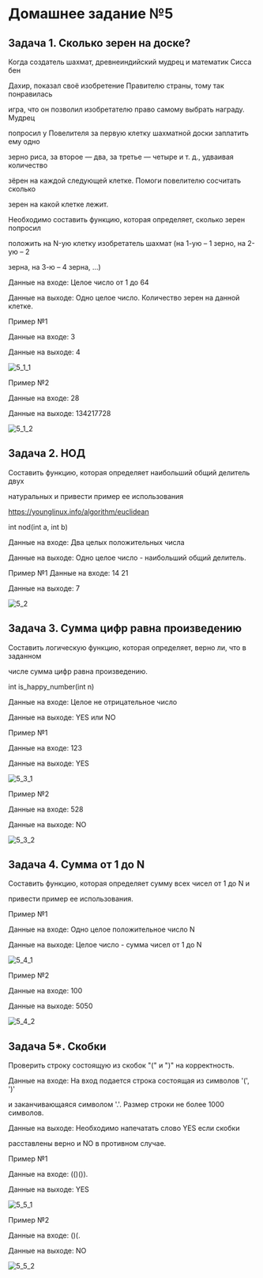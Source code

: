 # Домашнее задание №5

## Задача 1. Сколько зерен на доске?

Когда создатель шахмат, древнеиндийский мудрец и математик Сисса бен

Дахир, показал своё изобретение Правителю страны, тому так понравилась

игра, что он позволил изобретателю право самому выбрать награду. Мудрец

попросил у Повелителя за первую клетку шахматной доски заплатить ему одно

зерно риса, за второе — два, за третье — четыре и т. д., удваивая количество

зёрен на каждой следующей клетке. Помоги повелителю сосчитать сколько

зерен на какой клетке лежит.

Необходимо составить функцию, которая определяет, сколько зерен попросил

положить на N-ую клетку изобретатель шахмат (на 1-ую – 1 зерно, на 2-ую – 2

зерна, на 3-ю – 4 зерна, …)

Данные на входе: Целое число от 1 до 64

Данные на выходе: Одно целое число. Количество зерен на данной
клетке.

Пример №1

Данные на входе: 3

Данные на выходе: 4

![5_1_1](https://github.com/Andymarch83/C_Start/assets/122732408/d81850f9-a604-4f69-ba62-30ec513477d7)



Пример №2

Данные на входе: 28

Данные на выходе: 134217728

![5_1_2](https://github.com/Andymarch83/C_Start/assets/122732408/21449784-9781-4787-868c-b61a6898e45f)


## Задача 2. НОД

Составить функцию, которая определяет наибольший общий делитель двух

натуральных и привести пример ее использования

https://younglinux.info/algorithm/euclidean

int nod(int a, int b)

Данные на входе: Два целых положительных числа

Данные на выходе: Одно целое число - наибольший общий делитель.


Пример №1
Данные на входе: 14 21

Данные на выходе: 7

![5_2](https://github.com/Andymarch83/C_Start/assets/122732408/a5044605-6bf1-4fc6-b98c-8bacb8df505b)


## Задача 3. Сумма цифр равна произведению

Составить логическую функцию, которая определяет, верно ли, что в заданном

числе сумма цифр равна произведению.

int is_happy_number(int n)

Данные на входе: Целое не отрицательное число

Данные на выходе: YES или NO


Пример №1

Данные на входе: 123

Данные на выходе: YES

![5_3_1](https://github.com/Andymarch83/C_Start/assets/122732408/b8ead87c-c092-4fd3-b36d-26ae3981fbd6)


Пример №2

Данные на входе: 528

Данные на выходе: NO

![5_3_2](https://github.com/Andymarch83/C_Start/assets/122732408/27d27550-d6eb-4da8-b837-483cac12b352)


## Задача 4. Сумма от 1 до N


Составить функцию, которая определяет сумму всех чисел от 1 до N и

привести пример ее использования.

Пример №1

Данные на входе: Одно целое положительное число N

Данные на выходе: Целое число - сумма чисел от 1 до N

![5_4_1](https://github.com/Andymarch83/C_Start/assets/122732408/84966c9f-c8c5-4c4a-b7e1-4b18ebea7bd9)


Пример №2

Данные на входе: 100

Данные на выходе: 5050

![5_4_2](https://github.com/Andymarch83/C_Start/assets/122732408/0ad18045-33d3-425d-8281-8b485e6d3a1c)


## Задача 5*. Скобки

Проверить строку состоящую из скобок "(" и ")" на корректность.

Данные на входе: На вход подается строка состоящая из символов '(', ')'

и заканчивающаяся символом '.'. Размер строки не более 1000 символов.

Данные на выходе: Необходимо напечатать слово YES если скобки

расставлены верно и NO в противном случае.

Пример №1

Данные на входе: (()()).

Данные на выходе: YES

![5_5_1](https://github.com/Andymarch83/C_Start/assets/122732408/ca641883-e616-4c6a-af64-24ea24c04a7e)


Пример №2

Данные на входе: ()(.

Данные на выходе: NO

![5_5_2](https://github.com/Andymarch83/C_Start/assets/122732408/26e7f282-96ca-449f-b095-9b79d5bcc31f)




